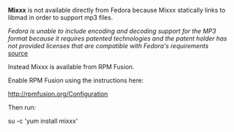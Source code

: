**Mixxx** is not available directly from Fedora because Mixxx statically
links to libmad in order to support mp3 files.

*Fedora is unable to include encoding and decoding support for the MP3
format because it requires patented technologies and the patent holder
has not provided licenses that are compatible with Fedora's
requirements* [source](https://fedoraproject.org/wiki/Multimedia/MP3)

Instead Mixxx is available from RPM Fusion.

Enable RPM Fusion using the instructions here:

<http://rpmfusion.org/Configuration>

Then run:

su -c 'yum install mixxx'
